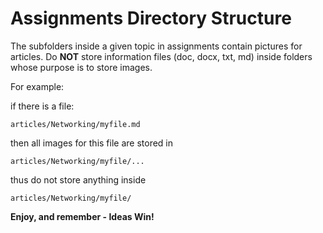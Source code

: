 # Assignments Directory Structure
The subfolders inside a given topic in assignments contain pictures for articles.  Do **NOT** store information files (doc, docx, txt, md) inside folders whose purpose is to store images.  

For example:

if there is a file:  

    articles/Networking/myfile.md

then all images for this file are stored in  

    articles/Networking/myfile/...

thus do not store anything inside

    articles/Networking/myfile/


**Enjoy, and remember - Ideas Win!**
